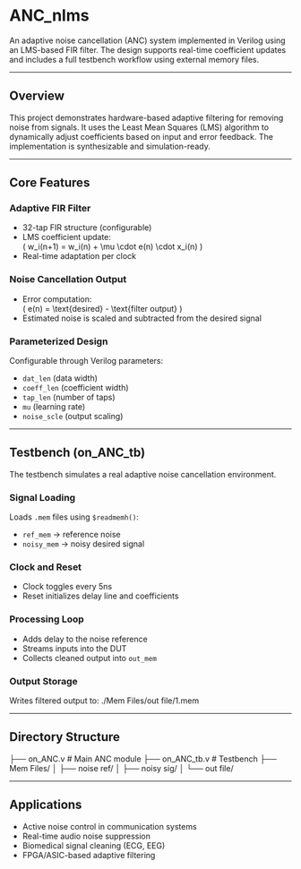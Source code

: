 # ANC_nlms

An adaptive noise cancellation (ANC) system implemented in Verilog using an LMS-based FIR filter. The design supports real-time coefficient updates and includes a full testbench workflow using external memory files.

---

## Overview

This project demonstrates hardware-based adaptive filtering for removing noise from signals. It uses the Least Mean Squares (LMS) algorithm to dynamically adjust coefficients based on input and error feedback. The implementation is synthesizable and simulation-ready.

---

## Core Features

### Adaptive FIR Filter
- 32-tap FIR structure (configurable)
- LMS coefficient update:  
  \( w_i(n+1) = w_i(n) + \mu \cdot e(n) \cdot x_i(n) \)
- Real-time adaptation per clock

### Noise Cancellation Output
- Error computation:  
  \( e(n) = \text{desired} - \text{filter output} \)
- Estimated noise is scaled and subtracted from the desired signal

### Parameterized Design
Configurable through Verilog parameters:
- `dat_len` (data width)
- `coeff_len` (coefficient width)
- `tap_len` (number of taps)
- `mu` (learning rate)
- `noise_scle` (output scaling)

---

## Testbench (on_ANC_tb)

The testbench simulates a real adaptive noise cancellation environment.

### Signal Loading
Loads `.mem` files using `$readmemh()`:
- `ref_mem` → reference noise
- `noisy_mem` → noisy desired signal

### Clock and Reset
- Clock toggles every 5ns
- Reset initializes delay line and coefficients

### Processing Loop
- Adds delay to the noise reference
- Streams inputs into the DUT
- Collects cleaned output into `out_mem`

### Output Storage
Writes filtered output to:
./Mem Files/out file/1.mem

---

## Directory Structure
├── on_ANC.v          # Main ANC module
├── on_ANC_tb.v       # Testbench
├── Mem Files/
│   ├── noise ref/
│   ├── noisy sig/
│   └── out file/

---

## Applications

- Active noise control in communication systems  
- Real-time audio noise suppression  
- Biomedical signal cleaning (ECG, EEG)  
- FPGA/ASIC-based adaptive filtering  
